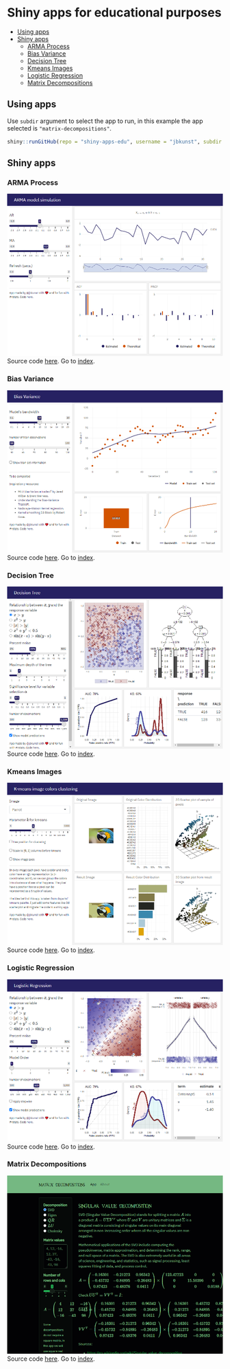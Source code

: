 Shiny apps for educational purposes
================

-   [Using apps](#using-apps)
-   [Shiny apps](#shiny-apps)
    -   [ARMA Process](#arma-process)
    -   [Bias Variance](#bias-variance)
    -   [Decision Tree](#decision-tree)
    -   [Kmeans Images](#kmeans-images)
    -   [Logistic Regression](#logistic-regression)
    -   [Matrix Decompositions](#matrix-decompositions)

## Using apps

Use `subdir` argument to select the app to run, in this example the app
selected is `"matrix-decompositions"`.

``` r
shiny::runGitHub(repo = "shiny-apps-edu", username = "jbkunst", subdir = "matrix-decompositions")
```

## Shiny apps

### ARMA Process

![](arma-process/screenshot.png) Source code [here](/arma-process). Go
to [index](#shiny-apps-for-educational-purposes).

### Bias Variance

![](bias-variance/screenshot.png) Source code [here](/bias-variance). Go
to [index](#shiny-apps-for-educational-purposes).

### Decision Tree

![](decision-tree/screenshot.png) Source code [here](/decision-tree). Go
to [index](#shiny-apps-for-educational-purposes).

### Kmeans Images

![](kmeans-images/screenshot.png) Source code [here](/kmeans-images). Go
to [index](#shiny-apps-for-educational-purposes).

### Logistic Regression

![](logistic-regression/screenshot.png) Source code
[here](/logistic-regression). Go to
[index](#shiny-apps-for-educational-purposes).

### Matrix Decompositions

![](matrix-decompositions/screenshot.png) Source code
[here](/matrix-decompositions). Go to
[index](#shiny-apps-for-educational-purposes).
